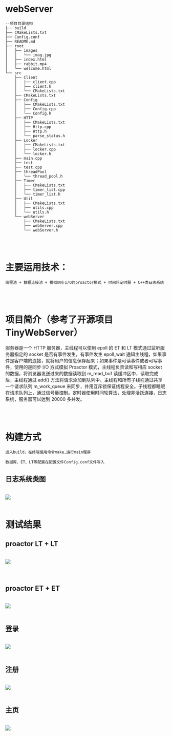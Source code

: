 # webServer

    --项目目录结构
    ├── build
    ├── CMakeLists.txt
    ├── Config.conf
    ├── README.md
    ├── root
    │   ├── images
    │   │   └── imag.jpg
    │   ├── index.html
    │   ├── rabbit.mp4
    │   └── welcome.html
    └── src
        ├── Client
        │   ├── client.cpp
        │   ├── client.h
        │   └── CMakeLists.txt
        ├── CMakeLists.txt
        ├── Config
        │   ├── CMakeLists.txt
        │   ├── Config.cpp
        │   └── Config.h
        ├── HTTP
        │   ├── CMakeLists.txt
        │   ├── Http.cpp
        │   ├── Http.h
        │   └── parse_status.h
        ├── Locker
        │   ├── CMakeLists.txt
        │   ├── locker.cpp
        │   └── locker.h
        ├── main.cpp
        ├── test
        ├── test.cpp
        ├── threadPool
        │   └── thread_pool.h
        ├── Timer
        │   ├── CMakeLists.txt
        │   ├── timer_list.cpp
        │   └── timer_list.h
        ├── Util
        │   ├── CMakeLists.txt
        │   ├── utils.cpp
        │   └── utils.h
        └── webServer
            ├── CMakeLists.txt
            ├── webServer.cpp
            └── webServer.h

<br><br>
# 主要运用技术：

    线程池 + 数据连接池 + 模拟同步I/O的proactor模式 + 时间轮定时器 + C++类日志系统


<br><br>

# 项目简介（参考了开源项目TinyWebServer）

 服务器是一个 HTTP 服务器，主线程可以使用 epoll 的 ET 和 LT 模式通过监听服务器指定的 socket 是否有事件发生，有事件发生 epoll_wait 通知主线程，如果事件是客户端的连接，就将用户的信息保存起来；如果事件是可读事件或者可写事件，使用的是同步 I/O 方式模拟 Proactor 模式，主线程负责读和写相应 socket 的数据，将浏览器发送过来的数据读取到 m_read_buf 读缓冲区中，读取完成后，主线程通过 add() 方法将请求添加到队列中，主线程和所有子线程通过共享一个请求队列 m_work_queue 来同步，并用互斥锁保证线程安全。子线程都睡眠在请求队列上，通过信号量控制。定时器使用时间轮算法，处理非活跃连接，日志系统，服务器可以达到 20000 多并发。



<br><br>

# 构建方式

    进入build，在终端使用命令make,运行main程序

    数据库、ET、LT等配置在配置文件Config.conf文件写入

<div>
  <h2>日志系统类图</h2>
  <br>
  <img src="./root/images/3.png">
</div>

<br>

# 测试结果
<div>
  <h2>proactor LT + LT</h2>
  <br>
  <img src="./root/images/1.png" >
</div>
<br><br>
<div>
  <h2>proactor ET + ET</h2>
  <br>
  <img src="./root/images/2.png">
</div>

<br>
<div>
  <h2>登录</h2>
  <br>
  <img src="./root/images/6.png">
  <br><br>
  <h2>注册</h2>
  <br>
  <img src="./root/images/4.png">
    <br><br>
  <h2>主页</h2>
  <br>
  <img src="./root/images/5.png">
</div>
 


